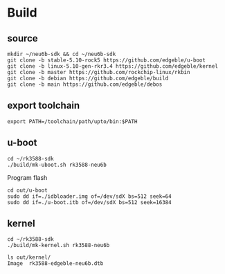 # Build

## source

```shell
mkdir ~/neu6b-sdk && cd ~/neu6b-sdk
git clone -b stable-5.10-rock5 https://github.com/edgeble/u-boot
git clone -b linux-5.10-gen-rkr3.4 https://github.com/edgeble/kernel
git clone -b master https://github.com/rockchip-linux/rkbin
git clone -b debian https://github.com/edgeble/build
git clone -b main https://github.com/edgeble/debos
```

## export toolchain

```shell
export PATH=/toolchain/path/upto/bin:$PATH
```

## u-boot

```shell
cd ~/rk3588-sdk
./build/mk-uboot.sh rk3588-neu6b
```

Program flash
```shell
cd out/u-boot
sudo dd if=./idbloader.img of=/dev/sdX bs=512 seek=64
sudo dd if=./u-boot.itb of=/dev/sdX bs=512 seek=16384
```

## kernel

```shell
cd ~/rk3588-sdk
./build/mk-kernel.sh rk3588-neu6b
```
```shell
ls out/kernel/
Image  rk3588-edgeble-neu6b.dtb
```
